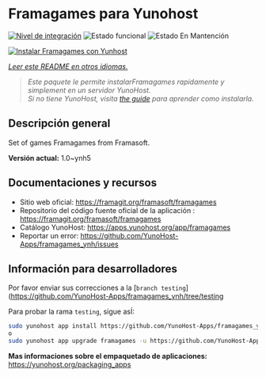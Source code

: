 <!--
Este archivo README esta generado automaticamente<https://github.com/YunoHost/apps/tree/master/tools/readme_generator>
No se debe editar a mano.
-->

# Framagames para Yunohost

[![Nivel de integración](https://dash.yunohost.org/integration/framagames.svg)](https://dash.yunohost.org/appci/app/framagames) ![Estado funcional](https://ci-apps.yunohost.org/ci/badges/framagames.status.svg) ![Estado En Mantención](https://ci-apps.yunohost.org/ci/badges/framagames.maintain.svg)

[![Instalar Framagames con Yunhost](https://install-app.yunohost.org/install-with-yunohost.svg)](https://install-app.yunohost.org/?app=framagames)

*[Leer este README en otros idiomas.](./ALL_README.md)*

> *Este paquete le permite instalarFramagames rapidamente y simplement en un servidor YunoHost.*  
> *Si no tiene YunoHost, visita [the guide](https://yunohost.org/install) para aprender como instalarla.*

## Descripción general

Set of games Framagames from Framasoft.

**Versión actual:** 1.0~ynh5
## Documentaciones y recursos

- Sitio web oficial: <https://framagit.org/framasoft/framagames>
- Repositorio del código fuente oficial de la aplicación : <https://framagit.org/framasoft/framagames>
- Catálogo YunoHost: <https://apps.yunohost.org/app/framagames>
- Reportar un error: <https://github.com/YunoHost-Apps/framagames_ynh/issues>

## Información para desarrolladores

Por favor enviar sus correcciones a la [`branch testing`](https://github.com/YunoHost-Apps/framagames_ynh/tree/testing

Para probar la rama `testing`, sigue asÍ:

```bash
sudo yunohost app install https://github.com/YunoHost-Apps/framagames_ynh/tree/testing --debug
o
sudo yunohost app upgrade framagames -u https://github.com/YunoHost-Apps/framagames_ynh/tree/testing --debug
```

**Mas informaciones sobre el empaquetado de aplicaciones:** <https://yunohost.org/packaging_apps>
